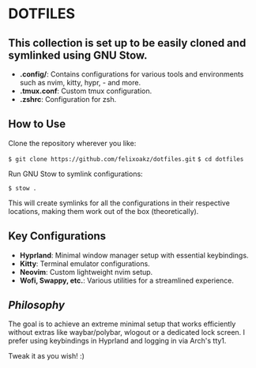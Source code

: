 # DOTFILES

## This collection is set up to be easily cloned and symlinked using GNU Stow.


- **.config/**: Contains configurations for various tools and environments such as nvim, kitty, hypr, - and more.
- **.tmux.conf**: Custom tmux configuration.
- **.zshrc**: Configuration for zsh.


## How to Use

Clone the repository wherever you like:

```$ git clone https://github.com/felixoakz/dotfiles.git```
```$ cd dotfiles```

Run GNU Stow to symlink configurations:

```$ stow .```

This will create symlinks for all the configurations in their respective locations, making them work out of the box (theoretically).


## Key Configurations

- **Hyprland**: Minimal window manager setup with essential keybindings.
- **Kitty**: Terminal emulator configurations.
- **Neovim**: Custom lightweight nvim setup.
- **Wofi, Swappy, etc.**: Various utilities for a streamlined experience.


## *Philosophy*

The goal is to achieve an extreme minimal setup that works efficiently without extras like waybar/polybar, wlogout or a dedicated lock screen. I prefer using keybindings in Hyprland and logging in via Arch's tty1.

Tweak it as you wish! :)
